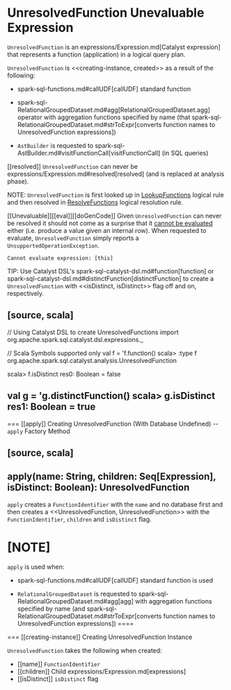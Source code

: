 # UnresolvedFunction Unevaluable Expression

`UnresolvedFunction` is an expressions/Expression.md[Catalyst expression] that represents a function (application) in a logical query plan.

`UnresolvedFunction` is <<creating-instance, created>> as a result of the following:

* spark-sql-functions.md#callUDF[callUDF] standard function

* spark-sql-RelationalGroupedDataset.md#agg[RelationalGroupedDataset.agg] operator with aggregation functions specified by name (that spark-sql-RelationalGroupedDataset.md#strToExpr[converts function names to UnresolvedFunction expressions])

* `AstBuilder` is requested to spark-sql-AstBuilder.md#visitFunctionCall[visitFunctionCall] (in SQL queries)

[[resolved]]
`UnresolvedFunction` can never be expressions/Expression.md#resolved[resolved] (and is replaced at analysis phase).

NOTE: `UnresolvedFunction` is first looked up in [LookupFunctions](../logical-analysis-rules/LookupFunctions.md) logical rule and then resolved in [ResolveFunctions](../logical-analysis-rules/ResolveFunctions.md) logical resolution rule.

[[Unevaluable]][[eval]][[doGenCode]]
Given `UnresolvedFunction` can never be resolved it should not come as a surprise that it [cannot be evaluated](Unevaluable.md) either (i.e. produce a value given an internal row). When requested to evaluate, `UnresolvedFunction` simply reports a `UnsupportedOperationException`.

```text
Cannot evaluate expression: [this]
```

TIP: Use Catalyst DSL's spark-sql-catalyst-dsl.md#function[function] or spark-sql-catalyst-dsl.md#distinctFunction[distinctFunction] to create a `UnresolvedFunction` with <<isDistinct, isDistinct>> flag off and on, respectively.

[source, scala]
----
// Using Catalyst DSL to create UnresolvedFunctions
import org.apache.spark.sql.catalyst.dsl.expressions._

// Scala Symbols supported only
val f = 'f.function()
scala> :type f
org.apache.spark.sql.catalyst.analysis.UnresolvedFunction

scala> f.isDistinct
res0: Boolean = false

val g = 'g.distinctFunction()
scala> g.isDistinct
res1: Boolean = true
----

=== [[apply]] Creating UnresolvedFunction (With Database Undefined) -- `apply` Factory Method

[source, scala]
----
apply(name: String, children: Seq[Expression], isDistinct: Boolean): UnresolvedFunction
----

`apply` creates a `FunctionIdentifier` with the `name` and no database first and then creates a <<UnresolvedFunction, UnresolvedFunction>> with the `FunctionIdentifier`, `children` and `isDistinct` flag.

[NOTE]
====
`apply` is used when:

* spark-sql-functions.md#callUDF[callUDF] standard function is used

* `RelationalGroupedDataset` is requested to spark-sql-RelationalGroupedDataset.md#agg[agg] with aggregation functions specified by name (and spark-sql-RelationalGroupedDataset.md#strToExpr[converts function names to UnresolvedFunction expressions])
====

=== [[creating-instance]] Creating UnresolvedFunction Instance

`UnresolvedFunction` takes the following when created:

* [[name]] `FunctionIdentifier`
* [[children]] Child expressions/Expression.md[expressions]
* [[isDistinct]] `isDistinct` flag
